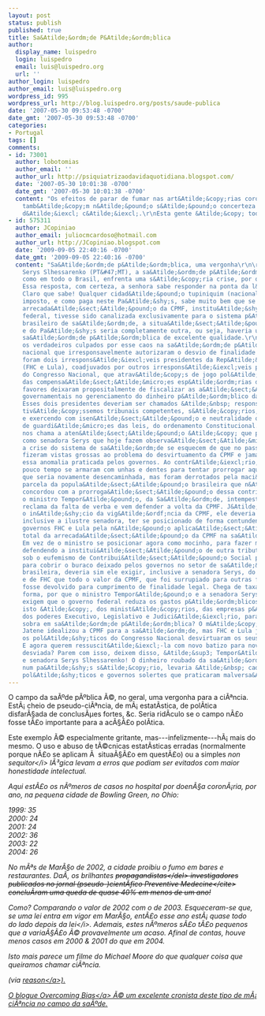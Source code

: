 ```yaml
---
layout: post
status: publish
published: true
title: Sa&Atilde;&ordm;de P&Atilde;&ordm;blica
author:
  display_name: luispedro
  login: luispedro
  email: luis@luispedro.org
  url: ''
author_login: luispedro
author_email: luis@luispedro.org
wordpress_id: 995
wordpress_url: http://blog.luispedro.org/posts/saude-publica
date: '2007-05-30 09:53:48 -0700'
date_gmt: '2007-05-30 09:53:48 -0700'
categories:
- Portugal
tags: []
comments:
- id: 73001
  author: lobotomias
  author_email: ''
  author_url: http://psiquiatrizaodavidaquotidiana.blogspot.com/
  date: '2007-05-30 10:01:38 -0700'
  date_gmt: '2007-05-30 10:01:38 -0700'
  content: "Os efeitos de parar de fumar nas art&Atilde;&copy;rias coron&Atilde;&iexcl;ris
    tamb&Atilde;&copy;m n&Atilde;&pound;o s&Atilde;&pound;o concerteza toma l&Atilde;&iexcl;
    d&Atilde;&iexcl; c&Atilde;&iexcl;.\r\nEsta gente &Atilde;&copy; toda maluca."
- id: 575311
  author: JCopiniao
  author_email: juliocmcardoso@hotmail.com
  author_url: http://JCopiniao.blogspot.com
  date: '2009-09-05 22:40:16 -0700'
  date_gmt: '2009-09-05 22:40:16 -0700'
  content: "Sa&Atilde;&ordm;de p&Atilde;&ordm;blica, uma vergonha\r\n\r\nSenadora
    Serys Slhessarenko (PT&#47;MT), a sa&Atilde;&ordm;de p&Atilde;&ordm;blica de Cuiab&Atilde;&iexcl;,
    como em todo o Brasil, enfrenta uma s&Atilde;&copy;ria crise, por qu&Atilde;&ordf;?
    Essa resposta, com certeza, a senhora sabe responder na ponta da l&Atilde;&shy;ngua.
    Claro que sabe! Qualquer cidad&Atilde;&pound;o tupiniquim (nacional), que paga
    imposto, e como paga neste Pa&Atilde;&shy;s, sabe muito bem que se o total da
    arrecada&Atilde;&sect;&Atilde;&pound;o da CPMF, institu&Atilde;&shy;da por lei
    federal, tivesse sido canalizada exclusivamente para o sistema p&Atilde;&ordm;blico
    brasileiro de sa&Atilde;&ordm;de, a situa&Atilde;&sect;&Atilde;&pound;o de Cuiab&Atilde;&iexcl;
    e do Pa&Atilde;&shy;s seria completamente outra, ou seja, haveria um sistema de
    sa&Atilde;&ordm;de p&Atilde;&ordm;blica de excelente qualidade.\r\nQuem foram
    os verdadeiros culpados por esse caos na sa&Atilde;&ordm;de p&Atilde;&ordm;blica
    nacional que irresponsavelmente autorizaram o desvio de finalidade da CPMF? Respondo:
    foram dois irrespons&Atilde;&iexcl;veis presidentes da Rep&Atilde;&ordm;blica
    (FHC e Lula), coadjuvados por outros irrespons&Atilde;&iexcl;veis pol&Atilde;&shy;ticos
    do Congresso Nacional, que atrav&Atilde;&copy;s de jogo pol&Atilde;&shy;tico sujo
    das compensa&Atilde;&sect;&Atilde;&micro;es esp&Atilde;&ordm;rias de troca de
    favores deixaram propositalmente de fiscalizar as a&Atilde;&sect;&Atilde;&micro;es
    governamentais no gerenciamento do dinheiro p&Atilde;&ordm;blico da sa&Atilde;&ordm;de.
    Esses dois presidentes deveriam ser chamados &Atilde;&nbsp; responsabilidade se
    tiv&Atilde;&copy;ssemos tribunais competentes, s&Atilde;&copy;rios, justos, apol&Atilde;&shy;ticos
    e exercendo com isen&Atilde;&sect;&Atilde;&pound;o e neutralidade os seus deveres
    de guardi&Atilde;&micro;es das leis, do ordenamento Constitucional.\r\nMas o que
    nos chama a aten&Atilde;&sect;&Atilde;&pound;o &Atilde;&copy; que pol&Atilde;&shy;ticos
    como senadora Serys que hoje fazem observa&Atilde;&sect;&Atilde;&micro;es sobre
    a crise do sistema de sa&Atilde;&ordm;de se esquecem de que no passado recente
    fizeram vistas grossas ao problema do desvirtuamento da CPMF e jamais contestaram
    essa anomalia praticada pelos governos. Ao contr&Atilde;&iexcl;rio, h&Atilde;&iexcl;
    pouco tempo se armaram com unhas e dentes para tentar prorrogar aquela contribui&Atilde;&sect;&Atilde;&pound;o,
    que seria novamente desencaminhada, mas foram derrotados pela maci&Atilde;&sect;a
    parcela da popula&Atilde;&sect;&Atilde;&pound;o brasileira que n&Atilde;&pound;o
    concordou com a prorroga&Atilde;&sect;&Atilde;&pound;o dessa contribui&Atilde;&sect;&Atilde;&pound;o.\r\nAgora,
    o ministro Tempor&Atilde;&pound;o, da Sa&Atilde;&ordm;de, intempestivamente tamb&Atilde;&copy;m
    reclama da falta de verba e vem defender a volta da CPMF. J&Atilde;&iexcl; desde
    o in&Atilde;&shy;cio da vig&Atilde;&ordf;ncia da CPMF, ele deveria como m&Atilde;&copy;dico,
    inclusive a ilustre senadora, ter se posicionado de forma contundente contra os
    governos FHC e Lula pela n&Atilde;&pound;o aplica&Atilde;&sect;&Atilde;&pound;o
    total da arrecada&Atilde;&sect;&Atilde;&pound;o da CPMF na sa&Atilde;&ordm;de.
    Em vez de o ministro se posicionar agora como mocinho, para fazer m&Atilde;&copy;dia,
    defendendo a institui&Atilde;&sect;&Atilde;&pound;o de outra tributa&Atilde;&sect;&Atilde;&pound;o,
    sob o eufemismo de Contribui&Atilde;&sect;&Atilde;&pound;o Social para a Sa&Atilde;&ordm;de,
    para cobrir o buraco deixado pelos governos no setor de sa&Atilde;&ordm;de p&Atilde;&ordm;blica
    brasileira, deveria sim ele exigir, inclusive a senadora Serys, do governo Lula
    e de FHC que todo o valor da CPMF, que foi surrupiado para outras finalidades,
    fosse devolvido para cumprimento de finalidade legal. Chega de taxar a sociedade!\r\nDessa
    forma, por que o ministro Tempor&Atilde;&pound;o e a senadora Serys n&Atilde;&pound;o
    exigem que o governo federal reduza os gastos p&Atilde;&ordm;blicos do Planalto,
    isto &Atilde;&copy;, dos minist&Atilde;&copy;rios, das empresas p&Atilde;&ordm;blicas,
    dos poderes Executivo, Legislativo e Judici&Atilde;&iexcl;rio, para aplicar a
    sobra em sa&Atilde;&ordm;de p&Atilde;&ordm;blica? O m&Atilde;&copy;dico e ex-ministro
    Jatene idealizou a CPMF para a sa&Atilde;&ordm;de, mas FHC e Lula juntamente com
    os pol&Atilde;&shy;ticos do Congresso Nacional desvirtuaram os seus sagrados objetivos.
    E agora querem ressuscit&Atilde;&iexcl;-la com novo batizo para novamente ser
    desviada? Parem com isso, deixem disso, &Atilde;&sup3; Tempor&Atilde;&pound;o
    e senadora Serys Slhessarenko! O dinheiro roubado da sa&Atilde;&ordm;de (CPMF),
    num pa&Atilde;&shy;s s&Atilde;&copy;rio, levaria &Atilde;&nbsp; cadeia muitos
    pol&Atilde;&shy;ticos e governos solertes que praticaram malversa&Atilde;&sect;&Atilde;&pound;o."
---
```

<p>O campo da sa&Atilde;&ordm;de p&Atilde;&ordm;blica &Atilde;&copy;, no geral, uma vergonha para a ci&Atilde;&ordf;ncia. Est&Atilde;&iexcl; cheio de pseudo-ci&Atilde;&ordf;ncia, de m&Atilde;&iexcl; estat&Atilde;&shy;stica, de pol&Atilde;&shy;tica disfar&Atilde;&sect;ada de conclus&Atilde;&micro;es fortes, &c. Seria rid&Atilde;&shy;culo se o campo n&Atilde;&pound;o fosse t&Atilde;&pound;o importante para a ac&Atilde;&sect;&Atilde;&pound;o pol&Atilde;&shy;tica.
<p>Este exemplo &Atilde;&copy; especialmente gritante, mas---infelizmente---h&Atilde;&iexcl; mais do mesmo. O uso e abuso de t&Atilde;&copy;cnicas estat&Atilde;&shy;sticas erradas (normalmente porque n&Atilde;&pound;o se aplicam &Atilde;&nbsp; situa&Atilde;&sect;&Atilde;&pound;o em quest&Atilde;&pound;o) ou a simples <i>non sequitor<&#47;i> l&Atilde;&sup3;gica levam a erros que podiam ser evitados com maior honestidade intelectual.
<p>Aqui est&Atilde;&pound;o os n&Atilde;&ordm;meros de casos no hospital por doen&Atilde;&sect;a coron&Atilde;&iexcl;ria, por ano, na pequena cidade de Bowling Green, no Ohio:</p>
<p>1999: 35<br />
2000: 24<br />
2001: 24<br />
2002: 36<br />
2003: 22<br />
2004: 26</p>
<p>No m&Atilde;&ordf;s de Mar&Atilde;&sect;o de 2002, a cidade proibiu o fumo em bares e restaurantes. Da&Atilde;&shy;, os brilhantes <del>propagandistas<&#47;del> investigadores publicados no jornal (pseudo-)cient&Atilde;&shy;fico <cite>Preventive Medecine<&#47;cite> conclu&Atilde;&shy;ram uma queda de quase 40% em menos de um ano!
<p>Como? Comparando o valor de 2002 com o de 2003. Esqueceram-se que, se uma lei entra em vigor em Mar&Atilde;&sect;o, ent&Atilde;&pound;o esse ano est&Atilde;&iexcl; quase todo do lado <i>depois da lei<&#47;i>. Ademais, estes n&Atilde;&ordm;meros s&Atilde;&pound;o t&Atilde;&pound;o pequenos que a varia&Atilde;&sect;&Atilde;&pound;o &Atilde;&copy; provavelmente um acaso. Afinal de contas, houve menos casos em 2000 & 2001 do que em 2004.
<p>Isto mais parece um filme do Michael Moore do que qualquer coisa que queiramos chamar ci&Atilde;&ordf;ncia.
<p>(via <a href="http:&#47;&#47;reason.com&#47;blog&#47;show&#47;120398.html">reason<&#47;a>).</p>
<p>O blogue <a href="http:&#47;&#47;www.overcomingbias.com&#47;">Overcoming Bias<&#47;a> &Atilde;&copy; um excelente cronista deste tipo de m&Atilde;&iexcl; ci&Atilde;&ordf;ncia no campo da sa&Atilde;&ordm;de.</p>
